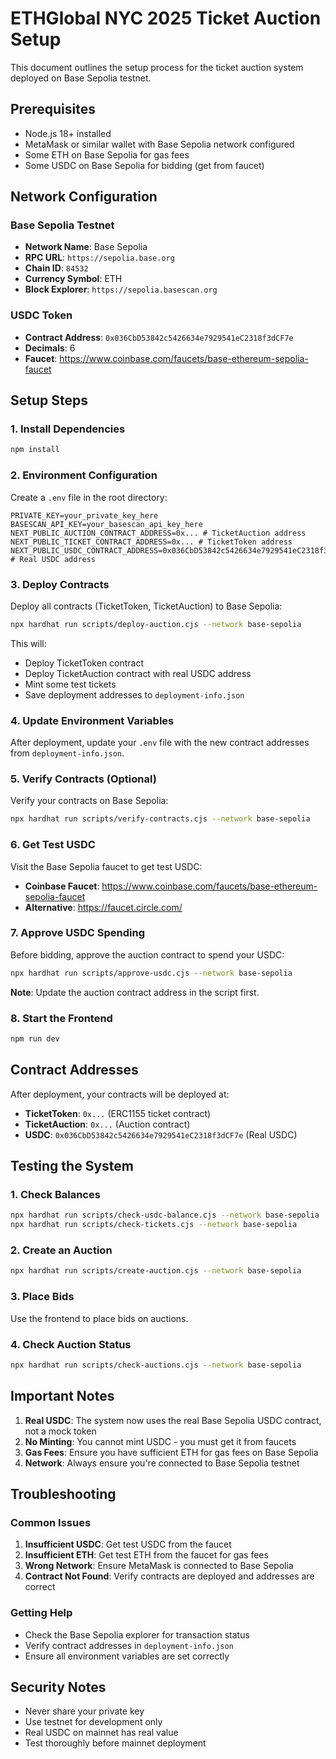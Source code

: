 # ETHGlobal NYC 2025 Ticket Auction Setup

This document outlines the setup process for the ticket auction system deployed on Base Sepolia testnet.

## Prerequisites

- Node.js 18+ installed
- MetaMask or similar wallet with Base Sepolia network configured
- Some ETH on Base Sepolia for gas fees
- Some USDC on Base Sepolia for bidding (get from faucet)

## Network Configuration

### Base Sepolia Testnet
- **Network Name**: Base Sepolia
- **RPC URL**: `https://sepolia.base.org`
- **Chain ID**: `84532`
- **Currency Symbol**: ETH
- **Block Explorer**: `https://sepolia.basescan.org`

### USDC Token
- **Contract Address**: `0x036CbD53842c5426634e7929541eC2318f3dCF7e`
- **Decimals**: 6
- **Faucet**: https://www.coinbase.com/faucets/base-ethereum-sepolia-faucet

## Setup Steps

### 1. Install Dependencies
```bash
npm install
```

### 2. Environment Configuration
Create a `.env` file in the root directory:
```env
PRIVATE_KEY=your_private_key_here
BASESCAN_API_KEY=your_basescan_api_key_here
NEXT_PUBLIC_AUCTION_CONTRACT_ADDRESS=0x... # TicketAuction address
NEXT_PUBLIC_TICKET_CONTRACT_ADDRESS=0x... # TicketToken address
NEXT_PUBLIC_USDC_CONTRACT_ADDRESS=0x036CbD53842c5426634e7929541eC2318f3dCF7e # Real USDC address
```

### 3. Deploy Contracts
Deploy all contracts (TicketToken, TicketAuction) to Base Sepolia:
```bash
npx hardhat run scripts/deploy-auction.cjs --network base-sepolia
```

This will:
- Deploy TicketToken contract
- Deploy TicketAuction contract with real USDC address
- Mint some test tickets
- Save deployment addresses to `deployment-info.json`

### 4. Update Environment Variables
After deployment, update your `.env` file with the new contract addresses from `deployment-info.json`.

### 5. Verify Contracts (Optional)
Verify your contracts on Base Sepolia:
```bash
npx hardhat run scripts/verify-contracts.cjs --network base-sepolia
```

### 6. Get Test USDC
Visit the Base Sepolia faucet to get test USDC:
- **Coinbase Faucet**: https://www.coinbase.com/faucets/base-ethereum-sepolia-faucet
- **Alternative**: https://faucet.circle.com/

### 7. Approve USDC Spending
Before bidding, approve the auction contract to spend your USDC:
```bash
npx hardhat run scripts/approve-usdc.cjs --network base-sepolia
```

**Note**: Update the auction contract address in the script first.

### 8. Start the Frontend
```bash
npm run dev
```

## Contract Addresses

After deployment, your contracts will be deployed at:
- **TicketToken**: `0x...` (ERC1155 ticket contract)
- **TicketAuction**: `0x...` (Auction contract)
- **USDC**: `0x036CbD53842c5426634e7929541eC2318f3dCF7e` (Real USDC)

## Testing the System

### 1. Check Balances
```bash
npx hardhat run scripts/check-usdc-balance.cjs --network base-sepolia
npx hardhat run scripts/check-tickets.cjs --network base-sepolia
```

### 2. Create an Auction
```bash
npx hardhat run scripts/create-auction.cjs --network base-sepolia
```

### 3. Place Bids
Use the frontend to place bids on auctions.

### 4. Check Auction Status
```bash
npx hardhat run scripts/check-auctions.cjs --network base-sepolia
```

## Important Notes

1. **Real USDC**: The system now uses the real Base Sepolia USDC contract, not a mock token
2. **No Minting**: You cannot mint USDC - you must get it from faucets
3. **Gas Fees**: Ensure you have sufficient ETH for gas fees on Base Sepolia
4. **Network**: Always ensure you're connected to Base Sepolia testnet

## Troubleshooting

### Common Issues

1. **Insufficient USDC**: Get test USDC from the faucet
2. **Insufficient ETH**: Get test ETH from the faucet for gas fees
3. **Wrong Network**: Ensure MetaMask is connected to Base Sepolia
4. **Contract Not Found**: Verify contracts are deployed and addresses are correct

### Getting Help

- Check the Base Sepolia explorer for transaction status
- Verify contract addresses in `deployment-info.json`
- Ensure all environment variables are set correctly

## Security Notes

- Never share your private key
- Use testnet for development only
- Real USDC on mainnet has real value
- Test thoroughly before mainnet deployment
